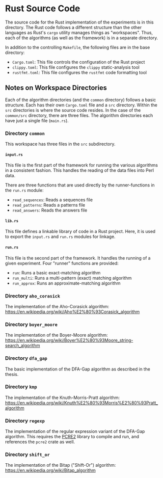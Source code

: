 # Rust Source Code

The source code for the Rust implementation of the experiments is in this
directory. The Rust code follows a different structure than the other languages
as Rust's `cargo` utility manages things as "workspaces". Thus, each of the
algorithms (as well as the framework) is in a separate directory.

In addition to the controlling `Makefile`, the following files are in the base
directory:

* `Cargo.toml`: This file controls the configuration of the Rust project
* `clippy.toml`: This file configures the `clippy` static-analysis tool
* `rustfmt.toml`: This file configures the `rustfmt` code formatting tool

## Notes on Workspace Directories

Each of the algorithm directories (and the `common` directory) follows a basic
structure. Each has their own `Cargo.toml` file and a `src` directory. Within
the `src` directories is where the source code resides. In the case of the
`common/src` directory, there are three files. The algorithm directories each
have just a single file (`main.rs`).

### Directory `common`

This workspace has three files in the `src` subdirectory.

#### `input.rs`

This file is the first part of the framework for running the various
algorithms in a consistent fashion. This handles the reading of the data files
into Perl data.

There are three functions that are used directly by the runner-functions in the
`run.rs` module:

* `read_sequences`: Reads a sequences file
* `read_patterns`: Reads a patterns file
* `read_answers`: Reads the answers file

#### `lib.rs`

This file defines a linkable library of code in a Rust project. Here, it is
used to export the `input.rs` and `run.rs` modules for linkage.

#### `run.rs`

This file is the second part of the framework. It handles the running of a
given experiment. Four "runner" functions are provided:

* `run`: Runs a basic exact-matching algorithm
* `run_multi`: Runs a multi-pattern (exact) matching algorithm
* `run_approx`: Runs an approximate-matching algorithm

### Directory `aho_corasick`

The implementation of the Aho-Corasick algorithm:
<https://en.wikipedia.org/wiki/Aho%E2%80%93Corasick_algorithm>

### Directory `boyer_moore`

The implementation of the Boyer-Moore algorithm:
<https://en.wikipedia.org/wiki/Boyer%E2%80%93Moore_string-search_algorithm>

### Directory `dfa_gap`

The basic implementation of the DFA-Gap algorithm as described in the thesis.

### Directory `kmp`

The implementation of the Knuth-Morris-Pratt algorithm:
<https://en.wikipedia.org/wiki/Knuth%E2%80%93Morris%E2%80%93Pratt_algorithm>

### Directory `regexp`

The implementation of the regular expression variant of the DFA-Gap algorithm.
This requires the [PCRE2](https://www.pcre.org/) library to compile and run,
and references the `pcre2` crate as well.

### Directory `shift_or`

The implementation of the Bitap ("Shift-Or") algorithm:
<https://en.wikipedia.org/wiki/Bitap_algorithm>

